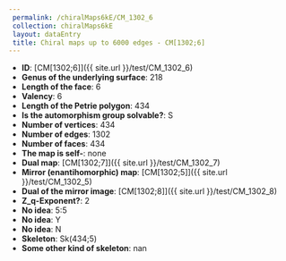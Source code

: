 ```yaml
--- 
 permalink: /chiralMaps6kE/CM_1302_6 
 collection: chiralMaps6kE
 layout: dataEntry
 title: Chiral maps up to 6000 edges - CM[1302;6]
---
```


- **ID**: [CM[1302;6]]({{ site.url }}/test/CM_1302_6)
- **Genus of the underlying surface**: 218
- **Length of the face**: 6
- **Valency**: 6
- **Length of the Petrie polygon**: 434
- **Is the automorphism group solvable?**: S
- **Number of vertices**: 434
- **Number of edges**: 1302
- **Number of faces**: 434
- **The map is self-**: none
- **Dual map**: [CM[1302;7]]({{ site.url }}/test/CM_1302_7)
- **Mirror (enantihomorphic) map**: [CM[1302;5]]({{ site.url }}/test/CM_1302_5)
- **Dual of the mirror image**: [CM[1302;8]]({{ site.url }}/test/CM_1302_8)
- **Z_q-Exponent?**: 2
- **No idea**:  5:5
- **No idea**: Y
- **No idea**: N
- **Skeleton**: Sk(434;5)
- **Some other kind of skeleton**: nan
